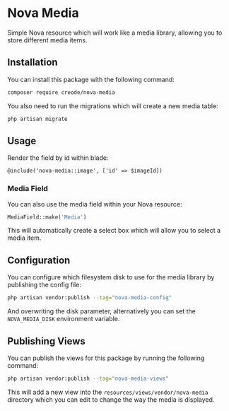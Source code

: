 # Nova Media
Simple Nova resource which will work like a media library, allowing you to store different media items.

## Installation
You can install this package with the following command:
```bash
composer require creode/nova-media
```

You also need to run the migrations which will create a new media table:
```bash
php artisan migrate
```

## Usage
Render the field by id within blade:
```
@include('nova-media::image', ['id' => $imageId])
```

### Media Field
You can also use the media field within your Nova resource:
```php
MediaField::make('Media')
```

This will automatically create a select box which will allow you to select a media item.

## Configuration
You can configure which filesystem disk to use for the media library by publishing the config file:

```bash
php artisan vendor:publish --tag="nova-media-config"
```

And overwriting the disk parameter, alternatively you can set the `NOVA_MEDIA_DISK` environment variable.

## Publishing Views
You can publish the views for this package by running the following command:
```bash
php artisan vendor:publish --tag="nova-media-views"
```

This will add a new view into the `resources/views/vendor/nova-media` directory which you can edit to change the way the media is displayed.
